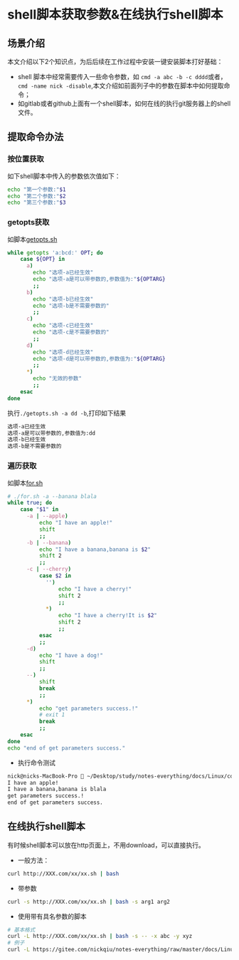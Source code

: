 # shell脚本获取参数&在线执行shell脚本

## 场景介绍

本文介绍以下2个知识点，为后后续在工作过程中安装一键安装脚本打好基础：

* shell 脚本中经常需要传入一些命令参数，如 ``cmd -a abc -b -c dddd``或者，``cmd -name nick -disable``,本文介绍如前面列子中的参数在脚本中如何提取命令；
* 如gitlab或者github上面有一个shell脚本，如何在线的执行git服务器上的shell文件。


## 提取命令办法  

### 按位置获取 

如下shell脚本中传入的参数依次值如下：

```bash 
echo "第一个参数:"$1
echo "第二个参数:"$2
echo "第三个参数:"$3
```


### getopts获取

如脚本[getopts.sh](getopts.sh)

```bash 
while getopts 'a:bcd:' OPT; do
    case ${OPT} in
      a)
        echo "选项-a已经生效"
        echo "选项-a是可以带参数的,参数值为:"${OPTARG}
        ;;
      b)
        echo "选项-b已经生效"
        echo "选项-b是不需要参数的"
        ;;
      c)
        echo "选项-c已经生效"
        echo "选项-c是不需要参数的"
        ;;
      d)
        echo "选项-d已经生效"
        echo "选项-d是可以带参数的,参数值为:"${OPTARG}
        ;;
      *)
        echo "无效的参数"
        ;;
    esac
done
```

执行``./getopts.sh -a dd -b``,打印如下结果 

```bash 
选项-a已经生效
选项-a是可以带参数的,参数值为:dd
选项-b已经生效
选项-b是不需要参数的
```

### 遍历获取  


如脚本[for.sh](for.sh)

```bash
# ./for.sh -a --banana blala
while true; do
    case "$1" in
      -a | --apple)
          echo "I have an apple!"
          shift
          ;;
      -b | --banana)
          echo "I have a banana,banana is $2"
          shift 2
          ;;
      -c | --cherry)
          case $2 in
            '')
                echo "I have a cherry!"
                shift 2
                ;;
            *)
                echo "I have a cherry!It is $2"
                shift 2
                ;;
          esac
          ;;
      -d)
          echo "I have a dog!"
          shift
          ;;
      --)
          shift
          break
          ;;
      *)
          echo "get parameters success.!"
          # exit 1
          break
          ;;
    esac
done
echo "end of get parameters success."
```

* 执行命令测试 

```bash 
nick@nicks-MacBook-Pro  ~/Desktop/study/notes-everything/docs/Linux/content   master ●  ./for.sh -a --banana blala
I have an apple!
I have a banana,banana is blala
get parameters success.!
end of get parameters success.
```


## 在线执行shell脚本

有时候shell脚本可以放在http页面上，不用download，可以直接执行。

* 一般方法：

```bash 
curl http://XXX.com/xx/xx.sh | bash
```

* 带参数

```bash 
curl -s http://XXX.com/xx/xx.sh | bash -s arg1 arg2
````

* 使用带有具名参数的脚本

```bash 
# 基本格式
curl -L http://XXX.com/xx/xx.sh | bash -s -- -x abc -y xyz
# 例子
curl -L https://gitee.com/nickqiu/notes-everything/raw/master/docs/Linux/content/for.sh | bash -s -- -a --banana blala

```